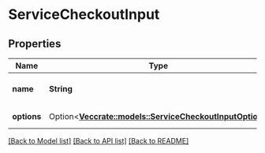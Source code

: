 # ServiceCheckoutInput

## Properties

Name | Type | Description | Notes
------------ | ------------- | ------------- | -------------
**name** | **String** | Plan identifier to subscribe. | 
**options** | Option<[**Vec<crate::models::ServiceCheckoutInputOption>**](ServiceCheckoutInputOption.md)> | Plan options. | [optional]

[[Back to Model list]](../README.md#documentation-for-models) [[Back to API list]](../README.md#documentation-for-api-endpoints) [[Back to README]](../README.md)


